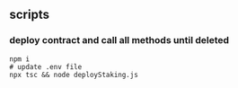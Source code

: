 ## scripts

### deploy contract and call all methods until deleted

```
npm i
# update .env file
npx tsc && node deployStaking.js
```
